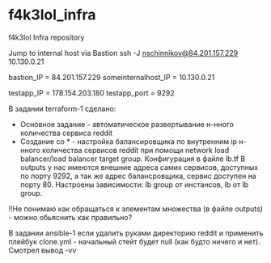 # f4k3lol_infra
f4k3lol Infra repository

Jump to internal host via Bastion
ssh -J nschinnikov@84.201.157.229 10.130.0.21

bastion_IP = 84.201.157.229
someinternalhost_IP = 10.130.0.21

testapp_IP = 178.154.203.180
testapp_port = 9292

В задании terraform-1 сделано:
- Основное задание - автоматическое развертывание н-нного количества сервиса reddit
- Создание со * - настройка балансировщика по внутренним ip н-нного количества сервисов reddit при помощи network load balancer/load balancer target group. Конфигурация в файле lb.tf
В outputs у нас имеются внешние адреса самих сервисов, доступных по порту 9292, а так же адрес балансровщика, сервис доступен на порту 80. Настроены зависимости: lb group от инстансов, lb от lb group.

!!Не понимаю как обращаться к элементам множества (в файле outputs) - можно обьяснить как правильно?

В задании ansible-1 если удалить руками директорию reddit и применить плейбук clone.yml - начальный стейт будет null (как будто ничего и нет). Смотрел вывод -vv
